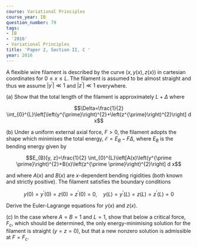 ```yaml
---
course: Variational Principles
course_year: IB
question_number: 79
tags:
- IB
- '2016'
- Variational Principles
title: 'Paper 2, Section II, C '
year: 2016
---
```




A flexible wire filament is described by the curve $(x, y(x), z(x))$ in cartesian coordinates for $0 \leqslant x \leqslant L$. The filament is assumed to be almost straight and thus we assume $\left|y^{\prime}\right| \ll 1$ and $\left|z^{\prime}\right| \ll 1$ everywhere.

(a) Show that the total length of the filament is approximately $L+\Delta$ where

$$\Delta=\frac{1}{2} \int_{0}^{L}\left[\left(y^{\prime}\right)^{2}+\left(z^{\prime}\right)^{2}\right] d x$$

(b) Under a uniform external axial force, $F>0$, the filament adopts the shape which minimises the total energy, $\mathcal{E}=E_{B}-F \Delta$, where $E_{B}$ is the bending energy given by

$$E_{B}[y, z]=\frac{1}{2} \int_{0}^{L}\left[A(x)\left(y^{\prime \prime}\right)^{2}+B(x)\left(z^{\prime \prime}\right)^{2}\right] d x$$

and where $A(x)$ and $B(x)$ are $x$-dependent bending rigidities (both known and strictly positive). The filament satisfies the boundary conditions

$$y(0)=y^{\prime}(0)=z(0)=z^{\prime}(0)=0, \quad y(L)=y^{\prime}(L)=z(L)=z^{\prime}(L)=0$$

Derive the Euler-Lagrange equations for $y(x)$ and $z(x)$.

(c) In the case where $A=B=1$ and $L=1$, show that below a critical force, $F_{c}$, which should be determined, the only energy-minimising solution for the filament is straight $(y=z=0)$, but that a new nonzero solution is admissible at $F=F_{c}$.
